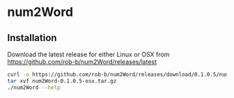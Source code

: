 # num2Word

## Installation

Download the latest release for either Linux or OSX from https://github.com/rob-b/num2Word/releases/latest

```bash
curl -o https://github.com/rob-b/num2Word/releases/download/0.1.0.5/num2Word-0.1.0.5-osx.tar.gz num2Word-0.1.0.5-osx.tar.gz
tar xvf num2Word-0.1.0.5-osx.tar.gz
./num2Word --help
```

